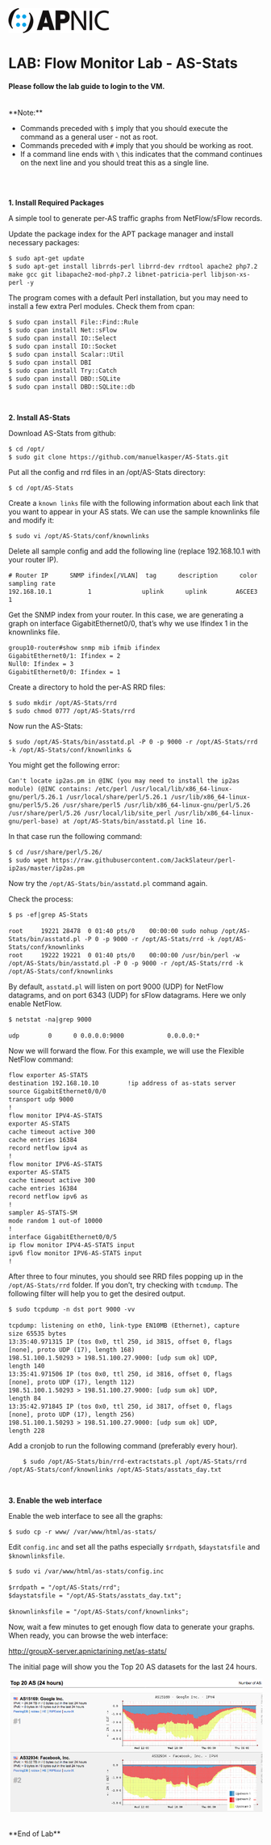 ![APNIC Logo](images/apnic_logo.png)
# LAB: Flow Monitor Lab - AS-Stats  


#### Please follow the lab guide to login to the VM.
<br>
**Note:**  
 
* Commands preceded with `$` imply that you should execute the command as a general user - not as root.
* Commands preceded with `#` imply that you should be working as root.
* If a command line ends with `\` this indicates that the command continues on the next line and you should treat this as a single line.
<br>
<br>

**1. Install Required Packages**  

A simple tool to generate per-AS traffic graphs from NetFlow/sFlow records.  

Update the package index for the APT package manager and install necessary packages:

    $ sudo apt-get update
    $ sudo apt-get install librrds-perl librrd-dev rrdtool apache2 php7.2 make gcc git libapache2-mod-php7.2 libnet-patricia-perl libjson-xs-perl -y

The program comes with a default Perl installation, but you may need to install a few extra Perl modules. Check them from cpan:

    $ sudo cpan install File::Find::Rule
    $ sudo cpan install Net::sFlow
    $ sudo cpan install IO::Select
    $ sudo cpan install IO::Socket
    $ sudo cpan install Scalar::Util
    $ sudo cpan install DBI
    $ sudo cpan install Try::Catch
    $ sudo cpan install DBD::SQLite
    $ sudo cpan install DBD::SQLite::db

<br>

**2. Install AS-Stats**  

Download AS-Stats from github:

    $ cd /opt/
    $ sudo git clone https://github.com/manuelkasper/AS-Stats.git

Put all the config and rrd files in an /opt/AS-Stats directory:

    $ cd /opt/AS-Stats

Create a `known links` file with the following information about each link that you want to appear in your AS stats. We can use the sample knownlinks file and modify it:

    $ sudo vi /opt/AS-Stats/conf/knownlinks

Delete all sample config and add the following line (replace 192.168.10.1 with your router IP).

    # Router IP      SNMP ifindex[/VLAN]  tag      description      color sampling rate
    192.168.10.1          1              uplink      uplink        A6CEE3    1

Get the SNMP index from your router. In this case, we are generating a graph on interface GigabitEthernet0/0, that’s why we use Ifindex 1 in the knownlinks file.

    group10-router#show snmp mib ifmib ifindex
    GigabitEthernet0/1: Ifindex = 2
    Null0: Ifindex = 3
    GigabitEthernet0/0: Ifindex = 1

Create a directory to hold the per-AS RRD files:

    $ sudo mkdir /opt/AS-Stats/rrd
    $ sudo chmod 0777 /opt/AS-Stats/rrd

Now run the AS-Stats:

    $ sudo /opt/AS-Stats/bin/asstatd.pl -P 0 -p 9000 -r /opt/AS-Stats/rrd -k /opt/AS-Stats/conf/knownlinks &

You might get the following error:

    Can't locate ip2as.pm in @INC (you may need to install the ip2as module) (@INC contains: /etc/perl /usr/local/lib/x86_64-linux-gnu/perl/5.26.1 /usr/local/share/perl/5.26.1 /usr/lib/x86_64-linux-gnu/perl5/5.26 /usr/share/perl5 /usr/lib/x86_64-linux-gnu/perl/5.26 /usr/share/perl/5.26 /usr/local/lib/site_perl /usr/lib/x86_64-linux-gnu/perl-base) at /opt/AS-Stats/bin/asstatd.pl line 16.

In that case run the following command:

    $ cd /usr/share/perl/5.26/
    $ sudo wget https://raw.githubusercontent.com/JackSlateur/perl-ip2as/master/ip2as.pm

Now try the `/opt/AS-Stats/bin/asstatd.pl` command again.

Check the process:

    $ ps -ef|grep AS-Stats

    root     19221 28478  0 01:40 pts/0    00:00:00 sudo nohup /opt/AS-Stats/bin/asstatd.pl -P 0 -p 9000 -r /opt/AS-Stats/rrd -k /opt/AS-Stats/conf/knownlinks
    root     19222 19221  0 01:40 pts/0    00:00:00 /usr/bin/perl -w /opt/AS-Stats/bin/asstatd.pl -P 0 -p 9000 -r /opt/AS-Stats/rrd -k /opt/AS-Stats/conf/knownlinks

By default, `asstatd.pl` will listen on port 9000 (UDP) for NetFlow datagrams, and on port 6343 (UDP) for sFlow datagrams. Here we only enable NetFlow.

    $ netstat -na|grep 9000

    udp        0      0 0.0.0.0:9000            0.0.0.0:*

Now we will forward the flow. For this example, we will use the Flexible NetFlow command:

    flow exporter AS-STATS
    destination 192.168.10.10        !ip address of as-stats server
    source GigabitEthernet0/0/0
    transport udp 9000
    !
    flow monitor IPV4-AS-STATS
    exporter AS-STATS
    cache timeout active 300
    cache entries 16384
    record netflow ipv4 as
    !
    flow monitor IPV6-AS-STATS
    exporter AS-STATS
    cache timeout active 300
    cache entries 16384
    record netflow ipv6 as
    !
    sampler AS-STATS-SM
    mode random 1 out-of 10000
    !
    interface GigabitEthernet0/0/5
    ip flow monitor IPV4-AS-STATS input
    ipv6 flow monitor IPV6-AS-STATS input
    !

After three to four minutes, you should see RRD files popping up in the `/opt/AS-Stats/rrd` folder. If you don’t, try checking with `tcmdump`. The following filter will help you to get the desired output.

    $ sudo tcpdump -n dst port 9000 -vv

    tcpdump: listening on eth0, link-type EN10MB (Ethernet), capture
    size 65535 bytes
    13:35:40.971315 IP (tos 0x0, ttl 250, id 3815, offset 0, flags
    [none], proto UDP (17), length 168)
    198.51.100.1.50293 > 198.51.100.27.9000: [udp sum ok] UDP,
    length 140
    13:35:41.971506 IP (tos 0x0, ttl 250, id 3816, offset 0, flags
    [none], proto UDP (17), length 112)
    198.51.100.1.50293 > 198.51.100.27.9000: [udp sum ok] UDP,
    length 84
    13:35:42.971845 IP (tos 0x0, ttl 250, id 3817, offset 0, flags
    [none], proto UDP (17), length 256)
    198.51.100.1.50293 > 198.51.100.27.9000: [udp sum ok] UDP,
    length 228

Add a cronjob to run the following command (preferably every hour).

        $ sudo /opt/AS-Stats/bin/rrd-extractstats.pl /opt/AS-Stats/rrd /opt/AS-Stats/conf/knownlinks /opt/AS-Stats/asstats_day.txt


<br>

**3. Enable the web interface**  

Enable the web interface to see all the graphs:

    $ sudo cp -r www/ /var/www/html/as-stats/

Edit `config.inc` and set all the paths especially `$rrdpath`, `$daystatsfile` and `$knownlinksfile`.

    $ sudo vi /var/www/html/as-stats/config.inc

    $rrdpath = "/opt/AS-Stats/rrd";
    $daystatsfile = "/opt/AS-Stats/asstats_day.txt";

    $knownlinksfile = "/opt/AS-Stats/conf/knownlinks";

Now, wait a few minutes to get enough flow data to generate your graphs. When ready, you can browse the web interface:

http://groupX-server.apnictarining.net/as-stats/

The initial page will show you the Top 20 AS datasets for the last 24 hours.

![as-stats](images/netflow_asstats01.PNG)

<br>
**End of Lab**